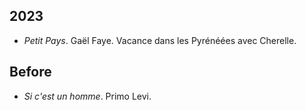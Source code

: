 ## 2023

- *Petit Pays*. Gaël Faye. Vacance dans les Pyrénéées avec Cherelle.

## Before

- *Si c'est un homme*. Primo Levi.


<br>
